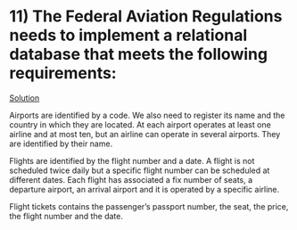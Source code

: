 # 11) The Federal Aviation Regulations needs to implement a relational database that meets the following requirements:
[Solution](SOLVED.md)

Airports are identified by a code. We also need to register its name and the country in which they are located. At each airport operates at least one airline and at most ten, but an airline can operate in several airports. They are identified by their name.

Flights are identified by the flight number and a date. A flight is not scheduled twice daily but a specific flight number can be scheduled at different dates. Each flight has associated a fix number of seats, a departure airport, an arrival airport and it is operated by a specific airline.

Flight tickets contains the passenger’s passport number, the seat, the price, the flight number and the date. 

